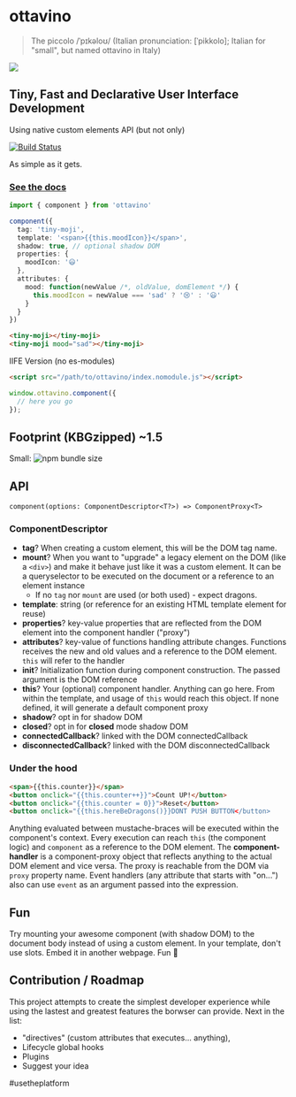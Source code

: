# ottavino
> The piccolo /ˈpɪkəloʊ/ (Italian pronunciation: [ˈpikkolo]; Italian for "small", but named ottavino in Italy)

![](https://user-images.githubusercontent.com/1084459/57871139-55c10100-7811-11e9-8499-cbb4cfafb315.png)

## Tiny, Fast and Declarative User Interface Development
Using native custom elements API (but not only)

[![Build Status](https://semaphoreci.com/api/v1/eavichay/ottavino/branches/master/badge.svg)](https://semaphoreci.com/eavichay/ottavino)


As simple as it gets.

### [See the docs](https://betterthancode.github.io/ottavino/globals.html)

```typescript
import { component } from 'ottavino'

component({
  tag: 'tiny-moji',
  template: '<span>{{this.moodIcon}}</span>',
  shadow: true, // optional shadow DOM
  properties: {
    moodIcon: '😃'
  },
  attributes: {
    mood: function(newValue /*, oldValue, domElement */) {
      this.moodIcon = newValue === 'sad' ? '😢' : '😃'
    }
  }
})
```
```html
<tiny-moji></tiny-moji>
<tiny-moji mood="sad"></tiny-moji>
```

IIFE Version (no es-modules)
```html
<script src="/path/to/ottavino/index.nomodule.js"></script>
```
```javascript
window.ottavino.component({
  // here you go
});
```

## Footprint (KBGzipped) ~1.5
Small: ![npm bundle size](https://img.shields.io/bundlephobia/minzip/ottavino?label=bundle%20size)

## API
`component(options: ComponentDescriptor<T?>) => ComponentProxy<T>`

### ComponentDescriptor<T>
- **tag**? When creating a custom element, this will be the DOM tag name.
- **mount**? When you want to "upgrade" a legacy element on the DOM (like a `<div>`) and make it behave just like it was a custom element. It can be a queryselector to be executed on the document or a reference to an element instance
  - If no `tag` nor `mount` are used (or both used) - expect dragons.
- **template**: string (or reference for an existing HTML template element for reuse)
- **properties**? key-value properties that are reflected from the DOM element into the component handler ("proxy")
- **attributes**? key-value of functions handling attribute changes. Functions receives the new and old values and a reference to the DOM element. `this` will refer to the handler
- **init**? Initialization function during component construction. The passed argument is the DOM reference
- **this**? Your (optional) component handler. Anything can go here. From within the template, and usage of `this` would reach this object. If none defined, it will generate a default component proxy
- **shadow**? opt in for shadow DOM
- **closed**? opt in for **closed** mode shadow DOM
- **connectedCallback**? linked with the DOM connectedCallback
- **disconnectedCallback**? linked with the DOM disconnectedCallback

### Under the hood
```html
<span>{{this.counter}}</span>
<button onclick="{{this.counter++}}">Count UP!</button>
<button onclick="{{this.counter = 0}}">Reset</button>
<button onclick="{{this.hereBeDragons()}}DONT PUSH BUTTON</button>
```
Anything evaluated between mustache-braces will be executed within the component's context.
Every execution can reach `this` (the component logic) and `component` as a reference to the DOM element.
The **component-handler** is a component-proxy object that reflects anything to the actual DOM element and vice versa. The proxy is reachable from the DOM via `proxy` property name.
Event handlers (any attribute that starts with "on...") also can use `event` as an argument passed into the expression.

## Fun
Try mounting your awesome component (with shadow DOM) to the document body instead of using a custom element. In your template, don't use slots. Embed it in another webpage. Fun :unicorn:

## Contribution / Roadmap
This project attempts to create the simplest developer experience while using the lastest and greatest features the borwser can provide.
Next in the list:
- "directives" (custom attributes that executes... anything),
- Lifecycle global hooks
- Plugins
- Suggest your idea


#usetheplatform
